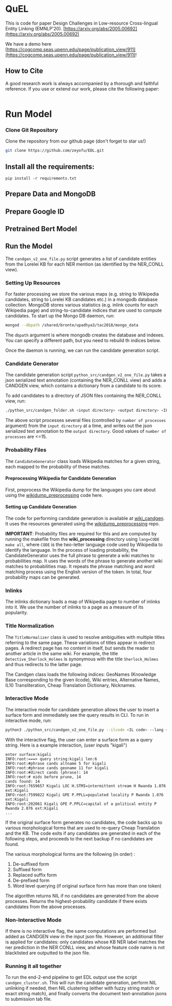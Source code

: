 # QuEL

This is code for paper Design Challenges in Low-resource Cross-lingual Entity Linking (EMNLP'20). [https://arxiv.org/abs/2005.00692](https://arxiv.org/abs/2005.00692)

We have a demo here [https://cogcomp.seas.upenn.edu/page/publication_view/911](https://cogcomp.seas.upenn.edu/page/publication_view/911)!

## How to Cite

A good research work is always accompanied by a thorough and faithful reference. If you use or extend our work, please cite the following paper:

```
```

# Run Model

### Clone Git Repository

Clone the repository from our github page (don't forget to star us!)
```bash
git clone https://github.com/zeyofu/EDL.git
```
## Install all the requirements:

```
pip install -r requirements.txt
```

## Prepare Data and MongoDB

## Prepare Google ID

## Pretrained Bert Model

## Run the Model


The `candgen_v2_one_file.py` script generates a list of candidate entities from the Lorelei KB for each NER mention (as identified by the NER_CONLL view). 

### Setting Up Resources
For faster processing we store the various maps (e.g. string to Wikipedia candidates, string to Lorelei KB candidates etc.) in a mongodb database collection. MongoDB stores various statistics (e.g. inlink counts for each Wikipedia page) and string-to-candidate indices that are used to compute candidates. To start up the Mongo DB daemon, run: 
```bash
mongod --dbpath /shared/bronte/upadhya3/tac2018/mongo_data
``` 
The `dbpath` argument is where mongodb creates the database and indexes. You can specify a different path, but you need to rebuild th indices below. 

Once the daemon is running, we can run the candidate generation script. 

### Candidate Generator
The candidate generation script `python_src/candgen_v2_one_file.py` takes a json serialized text annotation (containing the NER_CONLL view) and adds a CANDGEN view, which contains a dictionary from a candidate to its score.

To add candidates to a directory of JSON files containing the NER_CONLL view, run: 
```bash
./python_src/candgen_folder.sh <input directory> <output directory> <IL code> <number of processes>
```
The above script processes several files (controlled by `number of processes` argument) from the `input directory` at a time, and writes out the json serialized text annotation to the `output directory`. Good values of `number of processes` are <=15. 

### Probability Files
The `CandidateGenerator` class loads Wikipedia matches for a given string, each mapped to the probability of these matches. 
#### Preprocessing Wikipedia for Candidate Generation
First, preprocess the Wikipedia dump for the languages you care about using the [wikidump_preprocessing](https://github.com/shyamupa/wikidump_preprocessing) code here.

#### Setting up Candidate Generation
The code for performing candidate generation is available at [wiki_candgen](https://github.com/shyamupa/wiki_candgen). It uses the resources generated using the [wikidump_preprocessing](https://github.com/shyamupa/wikidump_preprocessing) repo.

**IMPORTANT**: Probability files are required for this and are computed by running the makefile from the **wiki_processing** directory using `lang=CODE make all`, where `CODE` is the two-letter language code used by Wikipedia to identify the language. In the process of loading probability, the CandidateGenerator uses the full phrase to generate a wiki matches to probabilities map. It uses the words of the phrase to generate another wiki matches to probabilities map. It repeats the phrase matching and word matching process using the English version of the token. In total, four probability maps can be generated.

### Inlinks
The inlinks dictionary loads a map of Wikipedia page to number of inlinks into it. We use the number of inlinks to a page as a measure of its popularity.

### Title Normalization
The `TitleNormalizer` class is used to resolve ambiguities with multiple titles referring to the same page. These variations of titles appear in redirect pages. A redirect page has no content in itself, but sends the reader to another article in the same wiki. For example, the title `Detective_Sherlock_Holmes` is synonymous with the title `Sherlock_Holmes` and thus redirects to the latter page. 

The Candgen class loads the following indices: GeoNames (Knowledge Base corresponding to the given ilcode),  Wiki entries, Alternative Names, IL10 Transliteration, Cheap Translation Dictionary, Nicknames. 

### Interactive Mode
The interactive mode for candidate generation allows the user to insert a surface form and immediately see the query results in CLI. To run in interactive mode, run: 
```bash
python3 ./python_src/candgen_v2_one_file.py --ilcode <IL code> --lang <si or rw> --interactive
```
With the interactive flag, the user can enter a surface form as a query string. Here is a example interaction, (user inputs "kigali")

```
enter surface:kigali
INFO:root:===> query string:kigali len:6
INFO:root:#phrase cands altname 5 for kigali
INFO:root:#phrase cands geoname 11 for kigali
INFO:root:#direct cands (phrase): 14
INFO:root:# eids before prune, 14
cands found: 14
INFO:root:7659657 Kigali LOC H.STMI=intermittent stream H Rwanda 1.076 ext:Kigali
INFO:root:7599822 Kigali GPE P.PPLL=populated locality P Rwanda 1.076 ext:Kigali
INFO:root:202061 Kigali GPE P.PPLC=capital of a political entity P Rwanda 2.076 ext:Kigali
...
```

If the original surface form generates no candidates, the code backs up to various morphological forms that are used to re-query Cheap Translation and the KB. The code exits if any candidates are generated in each of the following steps, and proceeds to the next backup if no candidates are found.

The various morphological forms are the following (in order) :  
1. De-suffixed form
1. Suffixed form
3. Replaced suffix form
4. De-prefixed form 
6. Word level querying (if original surface form has more than one token)

The algorithm returns NIL if no candidates are generated from the above processes. Returns the highest-probability candidate if there exists candidates from the above processes.

### Non-Interactive Mode
If there is no interactive flag, the same computations are performed but added as CANDGEN view in the input json file. However, an additional filter is applied for candidates: 
only candidates whose KB NER label matches the ner prediction in the NER CONLL view, and whose feature code name is not blacklisted are outputted to the json file. 

### Running it all together
To run the end-2-end pipeline to get EDL output use the script `candgen_cluster.sh`. This will run the candidate generation, perform NIL unlinking if needed, then NIL clustering (either with fuzzy string match or exact string match), and finally converts the document text-annotation jsons to submission tab file.   
